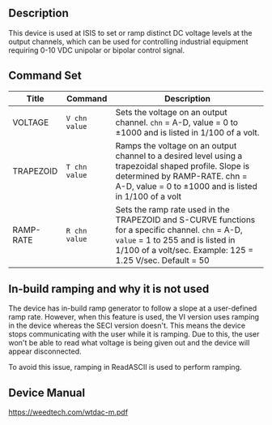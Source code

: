 ## Description

This device is used at ISIS to set or ramp distinct DC voltage levels at the 
output channels, which can be used for controlling industrial equipment requiring
0-10 VDC unipolar or bipolar control signal.


## Command Set


| Title | Command | Description |
| ---  | ---  | --- |
| VOLTAGE     | `V chn value` | Sets the voltage on an output channel. `chn` = A-D, value = 0 to ±1000 and is listed in 1/100 of a volt.
| TRAPEZOID   | `T chn value` | Ramps the voltage on an output channel to a desired level using a trapezoidal shaped profile. Slope is determined by RAMP-RATE. chn = A-D, value = 0 to ±1000 and is listed in 1/100 of a volt
| RAMP-RATE      | `R chn value` | Sets the ramp rate used in the TRAPEZOID and S-CURVE functions for a specific channel. `chn` = A-D, `value` = 1 to 255 and is listed in 1/100 of a volt/sec. Example: 125 = 1.25 V/sec. Default = 50

## In-build ramping and why it is not used

The device has in-build ramp generator to follow a slope at a user-defined ramp rate. 
However, when this feature is used, the VI version uses ramping in the device whereas the
SECI version doesn't. This means the device stops communicating with the user while it is ramping.
Due to this, the user won't be able to read what voltage is being given out and the device will appear
disconnected.

To avoid this issue, ramping in ReadASCII is used to perform ramping.

## Device Manual
https://weedtech.com/wtdac-m.pdf
 

